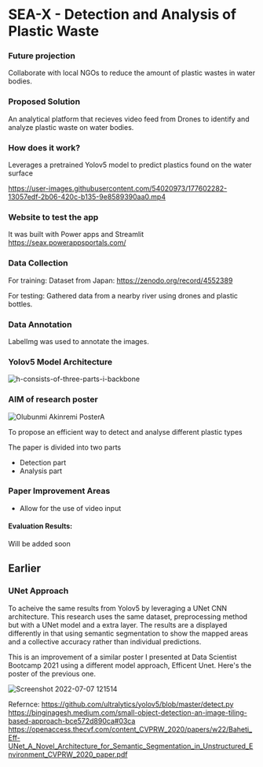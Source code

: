 # SEA-X - Detection and Analysis of Plastic Waste


### Future projection

Collaborate with local NGOs to reduce the amount of plastic wastes in water bodies.

### Proposed Solution

An analytical platform that recieves video feed from Drones to identify and analyze plastic waste on water bodies. 

### How does it work?

Leverages a pretrained Yolov5 model to predict plastics found on the water surface

https://user-images.githubusercontent.com/54020973/177602282-13057edf-2b06-420c-b135-9e8589390aa0.mp4

### Website to test the app

It was built with Power apps and Streamlit
https://seax.powerappsportals.com/

### Data Collection

For training: Dataset from Japan: https://zenodo.org/record/4552389

For testing: Gathered data from a nearby river using drones and plastic bottles.

### Data Annotation

LabelImg was used to annotate the images. 

### Yolov5 Model Architecture

![h-consists-of-three-parts-i-backbone](https://user-images.githubusercontent.com/54020973/205670159-361743ef-8bf5-4cc6-98aa-b4a36b019c91.jpg)

### AIM of research poster

![Olubunmi Akinremi PosterA](https://user-images.githubusercontent.com/54020973/205675724-3a8d2d85-87a6-4564-87e7-6ae954b78f40.png)


To propose an efficient way to detect and analyse different plastic types

The paper is divided into two parts
- Detection part
- Analysis part

### Paper Improvement Areas

- Allow for the use of video input


#### Evaluation Results: 
Will be added soon

## Earlier 
### UNet Approach

To acheive the same results from Yolov5 by leveraging a UNet CNN architecture. This research uses the same dataset, preprocessing method but with a UNet model and a extra layer. The results are a displayed differently in that using semantic segmentation to show the mapped areas and a collective accuracy rather than individual predictions.

This is an improvement of a similar poster I presented at Data Scientist Bootcamp 2021 using a different model approach, Efficent Unet. Here's the poster of the previous one.

![Screenshot 2022-07-07 121514](https://user-images.githubusercontent.com/54020973/177760978-fb89f73f-a15f-4e67-997b-d7450ddc8408.png)

Refernce:
https://github.com/ultralytics/yolov5/blob/master/detect.py
https://binginagesh.medium.com/small-object-detection-an-image-tiling-based-approach-bce572d890ca#03ca
https://openaccess.thecvf.com/content_CVPRW_2020/papers/w22/Baheti_Eff-UNet_A_Novel_Architecture_for_Semantic_Segmentation_in_Unstructured_Environment_CVPRW_2020_paper.pdf
